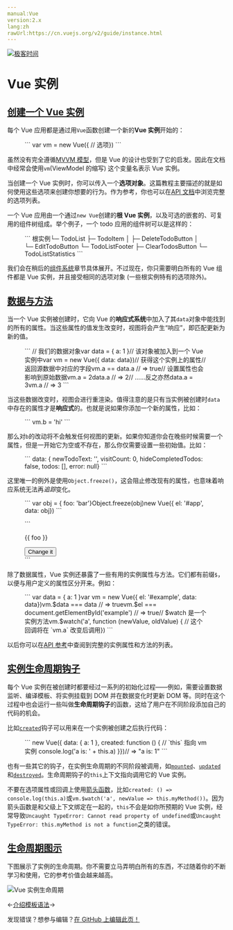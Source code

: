 ```yaml
---
manual:Vue
version:2.x
lang:zh
rawUrl:https://cn.vuejs.org/v2/guide/instance.html
---
```


[![极客时间](%24789.gif "")](%24797     "")

# Vue 实例

## [创建一个 Vue 实例](%24824#创建一个-Vue-实例 "创建一个 Vue 实例")<a name="创建一个-Vue-实例"></a>


每个 Vue 应用都是通过用`Vue`函数创建一个新的**Vue 实例**开始的：

<figure>```
var vm = new Vue({  // 选项})
``` 

</figure>

虽然没有完全遵循[MVVM 模型](%25017     "")，但是 Vue 的设计也受到了它的启发。因此在文档中经常会使用`vm`(ViewModel 的缩写) 这个变量名表示 Vue 实例。



当创建一个 Vue 实例时，你可以传入一个**选项对象**。这篇教程主要描述的就是如何使用这些选项来创建你想要的行为。作为参考，你也可以在[API 文档](%25018     "")中浏览完整的选项列表。



一个 Vue 应用由一个通过`new Vue`创建的**根 Vue 实例**，以及可选的嵌套的、可复用的组件树组成。举个例子，一个 todo 应用的组件树可以是这样的：

<figure>```
根实例└─ TodoList   ├─ TodoItem   │  ├─ DeleteTodoButton   │  └─ EditTodoButton   └─ TodoListFooter      ├─ ClearTodosButton      └─ TodoListStatistics
``` 

</figure>

我们会在稍后的[组件系统](%24818     "")章节具体展开。不过现在，你只需要明白所有的 Vue 组件都是 Vue 实例，并且接受相同的选项对象 (一些根实例特有的选项除外)。


## [数据与方法](%24824#数据与方法 "数据与方法")<a name="数据与方法"></a>


当一个 Vue 实例被创建时，它向 Vue 的**响应式系统**中加入了其`data`对象中能找到的所有的属性。当这些属性的值发生改变时，视图将会产生“响应”，即匹配更新为新的值。

<figure>```
// 我们的数据对象var data = { a: 1 }// 该对象被加入到一个 Vue 实例中var vm = new Vue({  data: data})// 获得这个实例上的属性// 返回源数据中对应的字段vm.a == data.a // => true// 设置属性也会影响到原始数据vm.a = 2data.a // => 2// ……反之亦然data.a = 3vm.a // => 3
``` 

</figure>

当这些数据改变时，视图会进行重渲染。值得注意的是只有当实例被创建时`data`中存在的属性才是**响应式**的。也就是说如果你添加一个新的属性，比如：

<figure>```
vm.b = 'hi'
``` 

</figure>

那么对`b`的改动将不会触发任何视图的更新。如果你知道你会在晚些时候需要一个属性，但是一开始它为空或不存在，那么你仅需要设置一些初始值。比如：

<figure>```
data: {  newTodoText: '',  visitCount: 0,  hideCompletedTodos: false,  todos: [],  error: null}
``` 

</figure>

这里唯一的例外是使用`Object.freeze()`，这会阻止修改现有的属性，也意味着响应系统无法再<em>追踪</em>变化。

<figure>```
var obj = {  foo: 'bar'}Object.freeze(obj)new Vue({  el: '#app',  data: obj})
``` 

</figure><figure>```
<div id="app">  <p>{{ foo }}</p>  <!-- 这里的 `foo` 不会更新！ -->  <button v-on:click="foo = 'baz'">Change it</button></div>
``` 

</figure>

除了数据属性，Vue 实例还暴露了一些有用的实例属性与方法。它们都有前缀`$`，以便与用户定义的属性区分开来。例如：

<figure>```
var data = { a: 1 }var vm = new Vue({  el: '#example',  data: data})vm.$data === data // => truevm.$el === document.getElementById('example') // => true// $watch 是一个实例方法vm.$watch('a', function (newValue, oldValue) {  // 这个回调将在 `vm.a` 改变后调用})
``` 

</figure>

以后你可以在[API 参考](%25020     "")中查阅到完整的实例属性和方法的列表。


## [实例生命周期钩子](%24824#实例生命周期钩子 "实例生命周期钩子")<a name="实例生命周期钩子"></a>


每个 Vue 实例在被创建时都要经过一系列的初始化过程——例如，需要设置数据监听、编译模板、将实例挂载到 DOM 并在数据变化时更新 DOM 等。同时在这个过程中也会运行一些叫做**生命周期钩子**的函数，这给了用户在不同阶段添加自己的代码的机会。



比如[`created`](%25022     "")钩子可以用来在一个实例被创建之后执行代码：

<figure>```
new Vue({  data: {    a: 1  },  created: function () {    // `this` 指向 vm 实例    console.log('a is: ' + this.a)  }})// => "a is: 1"
``` 

</figure>

也有一些其它的钩子，在实例生命周期的不同阶段被调用，如[`mounted`](%25023     "")、[`updated`](%25024     "")和[`destroyed`](%25025     "")。生命周期钩子的`this`上下文指向调用它的 Vue 实例。



不要在选项属性或回调上使用[箭头函数](%25026     "")，比如`created: () => console.log(this.a)`或`vm.$watch('a', newValue => this.myMethod())`。因为箭头函数是和父级上下文绑定在一起的，`this`不会是如你所预期的 Vue 实例，经常导致`Uncaught TypeError: Cannot read property of undefined`或`Uncaught TypeError: this.myMethod is not a function`之类的错误。


## [生命周期图示](%24824#生命周期图示 "生命周期图示")<a name="生命周期图示"></a>


下图展示了实例的生命周期。你不需要立马弄明白所有的东西，不过随着你的不断学习和使用，它的参考价值会越来越高。



![Vue 实例生命周期](%25015.png "")

←[介绍](%25012     "")[模板语法](%25028     "")→

发现错误？想参与编辑？[在 GitHub 上编辑此页！](%25029     "")

